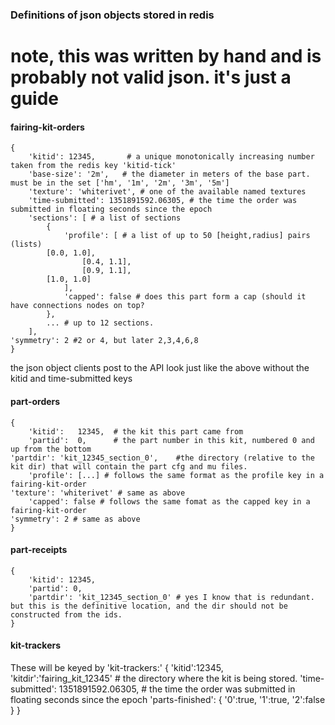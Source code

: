 ### Definitions of json objects stored in redis
# note, this was written by hand and is probably not valid json. it's just a guide

#### fairing-kit-orders
    {
        'kitid': 12345,       # a unique monotonically increasing number taken from the redis key 'kitid-tick'
        'base-size': '2m',   # the diameter in meters of the base part. must be in the set ['hm', '1m', '2m', '3m', '5m']
        'texture': 'whiterivet', # one of the available named textures
        'time-submitted': 1351891592.06305, # the time the order was submitted in floating seconds since the epoch
        'sections': [ # a list of sections
            {
                'profile': [ # a list of up to 50 [height,radius] pairs (lists)
		    [0.0, 1.0], 
                    [0.4, 1.1],
                    [0.9, 1.1],
		    [1.0, 1.0]
                ],
                'capped': false # does this part form a cap (should it have connections nodes on top?
            },
            ... # up to 12 sections.
        ],
	'symmetry': 2 #2 or 4, but later 2,3,4,6,8
    }

the json object clients post to the API look just like the above without the kitid and time-submitted keys

#### part-orders
    {
        'kitid':   12345,  # the kit this part came from
        'partid':  0,      # the part number in this kit, numbered 0 and up from the bottom
	'partdir': 'kit_12345_section_0',    #the directory (relative to the kit dir) that will contain the part cfg and mu files.
        'profile': [...] # follows the same format as the profile key in a fairing-kit-order
	'texture': 'whiterivet' # same as above
        'capped': false # follows the same fomat as the capped key in a fairing-kit-order
	'symmetry': 2 # same as above
    }

#### part-receipts
    {
        'kitid': 12345,
        'partid': 0,
        'partdir': 'kit_12345_section_0' # yes I know that is redundant. but this is the definitive location, and the dir should not be constructed from the ids.
    }

#### kit-trackers
These will be keyed by 'kit-trackers:<kitid>'
    {
        'kitid':12345,
	'kitdir':'fairing_kit_12345' # the directory where the kit is being stored.
	'time-submitted': 1351891592.06305, # the time the order was submitted in floating seconds since the epoch
        'parts-finished': {
            '0':true,
	    '1':true,
            '2':false
        }
    }